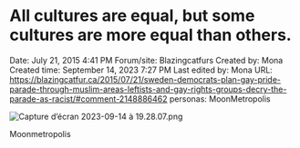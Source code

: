 # All cultures are equal, but some cultures are more equal than others.

Date: July 21, 2015 4:41 PM
Forum/site: Blazingcatfurs
Created by: Mona
Created time: September 14, 2023 7:27 PM
Last edited by: Mona
URL: https://blazingcatfur.ca/2015/07/21/sweden-democrats-plan-gay-pride-parade-through-muslim-areas-leftists-and-gay-rights-groups-decry-the-parade-as-racist/#comment-2148886462
personas: MoonMetropolis

![Capture d’écran 2023-09-14 à 19.28.07.png](All%20cultures%20are%20equal,%20but%20some%20cultures%20are%20more%207c4d1f93c00e4315b36b96559415e1ea/Capture_decran_2023-09-14_a_19.28.07.png)

Moonmetropolis